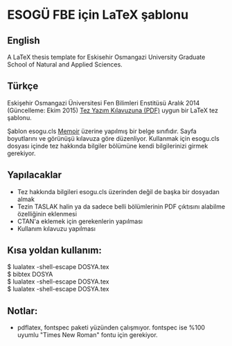 # ESOGÜ FBE için LaTeX şablonu

## English
A LaTeX thesis template for Eskisehir Osmangazi University Graduate School of Natural and Applied Sciences. 

## Türkçe

Eskişehir Osmangazi Üniversitesi Fen Bilimleri Enstitüsü Aralık 2014 (Güncelleme: Ekim 2015) [Tez Yazım Kılavuzuna (PDF)] uygun bir LaTeX tez şablonu.  

Şablon esogu.cls [Memoir] üzerine yapılmış bir belge sınıfıdır. Sayfa boyutlarını ve görünüşü kılavuza göre düzenliyor. Kullanmak için esogu.cls dosyası içinde tez hakkında bilgiler bölümüne kendi bilgilerinizi girmek gerekiyor. 

## Yapılacaklar

- Tez hakkında bilgileri esogu.cls üzerinden değil de başka bir dosyadan almak
- Tezin TASLAK halin ya da sadece belli bölümlerinin PDF çıktısını alabilme özelliğinin eklenmesi
- CTAN'a eklemek için gerekenlerin yapılması
- Kullanım kılavuzu yapılması

## Kısa yoldan kullanım:
   $ lualatex -shell-escape DOSYA.tex   
   $ bibtex DOSYA   
   $ lualatex -shell-escape DOSYA.tex   
   $ lualatex -shell-escape DOSYA.tex   

## Notlar:
- pdflatex, fontspec paketi yüzünden çalışmıyor. fontspec ise %100 uyumlu "Times New Roman" fontu için gerekiyor.

[Tez Yazım Kılavuzuna (PDF)]: http://fenenst.ogu.edu.tr/Storage/FenBilimleriEnstitusu/Uploads/ESOGU_FBE_TEZ_YAZIM_KILAVUZU_10_02_2016.pdf
[Memoir]: http://www.ctan.org/tex-archive/macros/latex/contrib/memoir/
